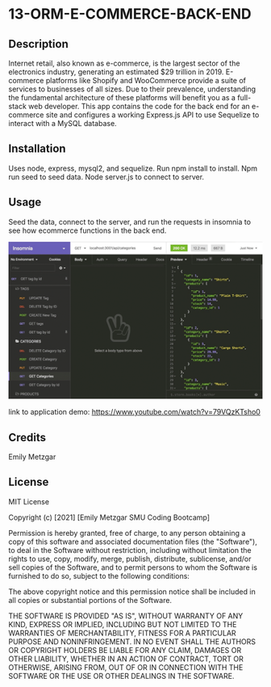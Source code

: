 # 13-ORM-E-COMMERCE-BACK-END

## Description
Internet retail, also known as e-commerce, is the largest sector of the electronics industry, generating an estimated $29 trillion in 2019. E-commerce platforms like Shopify and WooCommerce provide a suite of services to businesses of all sizes. Due to their prevalence, understanding the fundamental architecture of these platforms will benefit you as a full-stack web developer. This app contains the code for the back end for an e-commerce site and configures a working Express.js API to use Sequelize to interact with a MySQL database.

## Installation
Uses node, express, mysql2, and sequelize. Run npm install to install. Npm run seed to seed data. Node server.js to connect to server.

## Usage 
Seed the data, connect to the server, and run the requests in insomnia to see how ecommerce functions in the back end.


![A screenshot of the application](./assets/gif.gif)

link to application demo: https://www.youtube.com/watch?v=79VQzKTsho0

## Credits
Emily Metzgar

## License
MIT License

Copyright (c) [2021] [Emily Metzgar SMU Coding Bootcamp]

Permission is hereby granted, free of charge, to any person obtaining a copy of this software and associated documentation files (the "Software"), to deal in the Software without restriction, including without limitation the rights to use, copy, modify, merge, publish, distribute, sublicense, and/or sell copies of the Software, and to permit persons to whom the Software is furnished to do so, subject to the following conditions:

The above copyright notice and this permission notice shall be included in all copies or substantial portions of the Software.

THE SOFTWARE IS PROVIDED "AS IS", WITHOUT WARRANTY OF ANY KIND, EXPRESS OR IMPLIED, INCLUDING BUT NOT LIMITED TO THE WARRANTIES OF MERCHANTABILITY, FITNESS FOR A PARTICULAR PURPOSE AND NONINFRINGEMENT. IN NO EVENT SHALL THE AUTHORS OR COPYRIGHT HOLDERS BE LIABLE FOR ANY CLAIM, DAMAGES OR OTHER LIABILITY, WHETHER IN AN ACTION OF CONTRACT, TORT OR OTHERWISE, ARISING FROM, OUT OF OR IN CONNECTION WITH THE SOFTWARE OR THE USE OR OTHER DEALINGS IN THE SOFTWARE.
